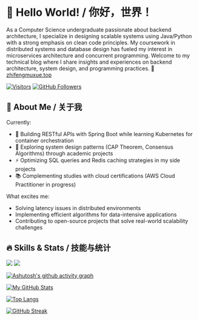 # 👋 Hello World! / 你好，世界！

As a Computer Science undergraduate passionate about backend architecture, I specialize in designing scalable systems using Java/Python with a strong emphasis on clean code principles. My coursework in distributed systems and database design has fueled my interest in microservices architecture and concurrent programming. Welcome to my technical blog where I share insights and experiences on backend architecture, system design, and programming practices.
🔗 [zhifengmuxue.top](https://zhifengmuxue.top)

[![Visitors](https://api.visitorbadge.io/api/visitors?path=https://github.com/zhifengmuxue&label=PROFILE%20VIEWS&countColor=%23263759)](https://visitorbadge.io/status?path=https://github.com/zhifengmuxue)
[![GitHub Followers](https://img.shields.io/github/followers/zhifengmuxue?logo=github&style=social)](https://github.com/zhifengmuxue)




## 🚀 About Me / 关于我
Currently:
- 🔭 Building RESTful APIs with Spring Boot while learning Kubernetes for container orchestration
- 🌱 Exploring system design patterns (CAP Theorem, Consensus Algorithms) through academic projects
- ⚡ Optimizing SQL queries and Redis caching strategies in my side projects
- 📚 Complementing studies with cloud certifications (AWS Cloud Practitioner in progress)

What excites me:
- Solving latency issues in distributed environments
- Implementing efficient algorithms for data-intensive applications
- Contributing to open-source projects that solve real-world scalability challenges

## 🔥 Skills & Stats / 技能与统计


![](https://skillicons.dev/icons?i=java,rust,python,spring,docker,kubernetes,redis,postgres,nginx)
![](https://skillicons.dev/icons?i=ts,react,vue,git,github,linux)

[![Ashutosh's github activity graph](https://github-readme-activity-graph.vercel.app/graph?username=zhifengmuxue&theme=dracula)](https://github.com/ashutosh00710/github-readme-activity-graph)


[![My GitHub Stats](https://github-readme-stats.vercel.app/api?username=zhifengmuxue&show_icons=true&theme=radical&hide=issues&count_private=true&include_all_commits=true)](https://github.com/anuraghazra/github-readme-stats)

[![Top Langs](https://github-readme-stats.vercel.app/api/top-langs/?username=zhifengmuxue&layout=compact&theme=radical&hide=html,css)](https://github.com/anuraghazra/github-readme-stats)

[![GitHub Streak](https://github-readme-streak-stats.herokuapp.com/?user=zhifengmuxue&theme=radical)](https://git.io/streak-stats)


